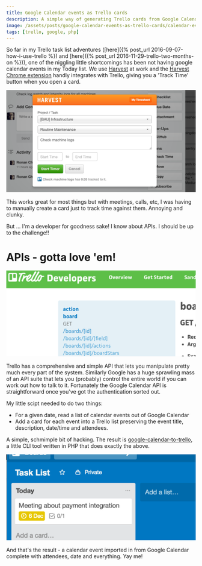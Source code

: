 ```yaml
---
title: Google Calendar events as Trello cards
description: A simple way of generating Trello cards from Google Calendar events using PHP
image: /assets/posts/google-calendar-events-as-trello-cards/calendar-event-as-a-trello-card.png
tags: [trello, google, php]
---
```


So far in my Trello task list adventures ([here]({% post_url 2016-09-07-how-i-use-trello %}) and [here]({% post_url 2016-11-29-trello-two-months-on %})), one of the niggling little shortcomings has been not having google calendar events in my Today list. We use [Harvest] at work and the [Harvest Chrome extension] handly integrates with Trello, giving you a 'Track Time' button when you open a card.

![Harvest time tracking in Trello][harvest-for-trello]

This works great for most things but with meetings, calls, etc, I was having to manually create a card just to track time against them. Annoying and clunky.

But ... I'm a developer for goodness sake! I know about APIs. I should be up to the challenge!!

# APIs - gotta love 'em!

![The Trello API][trello-api]

Trello has a comprehensive and simple API that lets you manipulate pretty much every part of the system. Similarly Google has a huge sprawling mass of an API suite that lets you (probably) control the entire world if you can work out how to talk to it. Fortunately the Google Calendar API is straightforward once you've got the authentication sorted out.

My little scipt needed to do two things:

- For a given date, read a list of calendar events out of Google Calendar
- Add a card for each event into a Trello list preserving the event title, description, date/time and attendees.

A simple, schmimple bit of hacking. The result is [google-calendar-to-trello], a little CLI tool written in PHP that does exactly the above.

![A calendar event as a Trello card][calendar-event-in-trello]

And that's the result - a calendar event imported in from Google Calendar complete with attendees, date and everything. Yay me!

[Harvest]: https://www.getharvest.com/
[Harvest Chrome extension]: https://chrome.google.com/webstore/detail/harvest-time-tracker/fbpiglieekigmkeebmeohkelfpjjlaia?hl=en
[google-calendar-to-trello]: https://github.com/ronanchilvers/google-calendar-to-trello
[harvest-for-trello]: /assets/posts/google-calendar-events-as-trello-cards/harvest-time-tracking-in-trello.png
[calendar-event-in-trello]: /assets/posts/google-calendar-events-as-trello-cards/calendar-event-as-a-trello-card.png
[trello-api]: /assets/posts/google-calendar-events-as-trello-cards/trello-api.png
